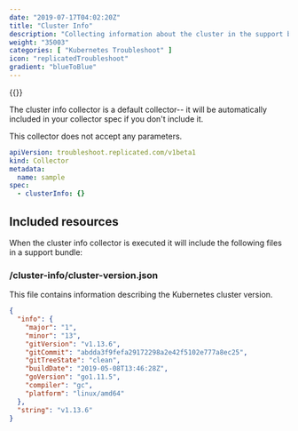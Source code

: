 ```yaml
---
date: "2019-07-17T04:02:20Z"
title: "Cluster Info"
description: "Collecting information about the cluster in the support bundle"
weight: "35003"
categories: [ "Kubernetes Troubleshoot" ]
icon: "replicatedTroubleshoot"
gradient: "blueToBlue"
---
```


{{<legacynotice>}}

The cluster info collector is a default collector-- it will be automatically included in your collector spec if you don't include it.

This collector does not accept any parameters.

```yaml
apiVersion: troubleshoot.replicated.com/v1beta1
kind: Collector
metadata:
  name: sample
spec:
  - clusterInfo: {}
```

## Included resources

When the cluster info collector is executed it will include the following files in a support bundle:

### /cluster-info/cluster-version.json
This file contains information describing the Kubernetes cluster version.

```json
{
  "info": {
    "major": "1",
    "minor": "13",
    "gitVersion": "v1.13.6",
    "gitCommit": "abdda3f9fefa29172298a2e42f5102e777a8ec25",
    "gitTreeState": "clean",
    "buildDate": "2019-05-08T13:46:28Z",
    "goVersion": "go1.11.5",
    "compiler": "gc",
    "platform": "linux/amd64"
  },
  "string": "v1.13.6"
}
```
